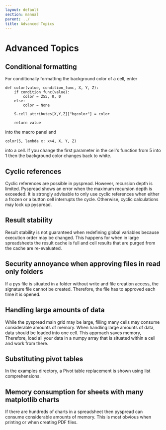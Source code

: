 ```yaml
---
layout: default
section: manual
parent: ../
title: Advanced Topics
---
```


# Advanced Topics

## Conditional formatting

For conditionally formatting the background color of a cell, enter
```
def color(value, condition_func, X, Y, Z):
    if condition_func(value):
        color = 255, 0, 0
    else:
        color = None

    S.cell_attributes[X,Y,Z]["bgcolor"] = color

    return value
```
into the macro panel and
```
color(5, lambda x: x>4, X, Y, Z)
```
into a cell.
If you change the first parameter in the cell's function from 5 into 1 then the background color changes back to white.

## Cyclic references

Cyclic references are possible in pyspread. However, recursion depth is limited. Pyspread shows an error when the maximum recursion depth is exceeded. It is strongly advisable to only use cyclic references when either a frozen or a button cell interrupts the cycle. Otherwise, cyclic calculations may lock up pyspread.

## Result stability

Result stability is not guaranteed when redefining global variables because execution order may be changed. This happens for when in large spreadsheets the result cache is full and cell results that are purged from the cache are re-evaluated.

## Security annoyance when approving files in read only folders

If a pys file is situated in a folder without write and file creation access, the signature file cannot be created. Therefore, the file has to approved each time it is opened.

## Handling large amounts of data

While the pyspread main grid may be large, filling many cells may consume considerable amounts of memory. When handling large amounts of data, data should be loaded into one cell. This approach saves memory, Therefore, load all your data in a numpy array that is situated within a cell and work from there.

## Substituting pivot tables

In the examples directory, a Pivot table replacement is shown using list comprehensions.

## Memory consumption for sheets with many matplotlib charts

If there are hundreds of charts in a spreadsheet then pyspread can consume considerable amounts of memory. This is most obvious when printing or when creating PDF files.
